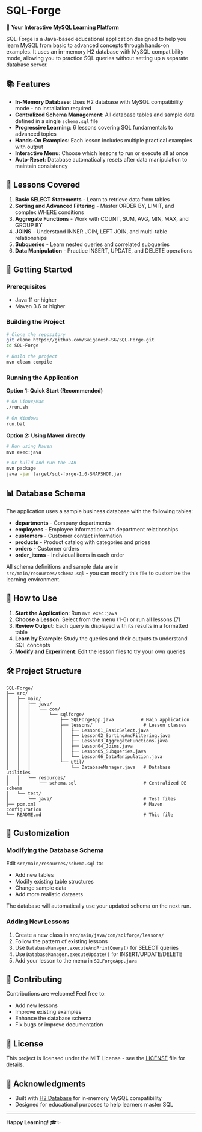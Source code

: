 # SQL-Forge

🔧 **Your Interactive MySQL Learning Platform**

SQL-Forge is a Java-based educational application designed to help you learn MySQL from basic to advanced concepts through hands-on examples. It uses an in-memory H2 database with MySQL compatibility mode, allowing you to practice SQL queries without setting up a separate database server.

## 📚 Features

- **In-Memory Database**: Uses H2 database with MySQL compatibility mode - no installation required
- **Centralized Schema Management**: All database tables and sample data defined in a single `schema.sql` file
- **Progressive Learning**: 6 lessons covering SQL fundamentals to advanced topics
- **Hands-On Examples**: Each lesson includes multiple practical examples with output
- **Interactive Menu**: Choose which lessons to run or execute all at once
- **Auto-Reset**: Database automatically resets after data manipulation to maintain consistency

## 📖 Lessons Covered

1. **Basic SELECT Statements** - Learn to retrieve data from tables
2. **Sorting and Advanced Filtering** - Master ORDER BY, LIMIT, and complex WHERE conditions
3. **Aggregate Functions** - Work with COUNT, SUM, AVG, MIN, MAX, and GROUP BY
4. **JOINS** - Understand INNER JOIN, LEFT JOIN, and multi-table relationships
5. **Subqueries** - Learn nested queries and correlated subqueries
6. **Data Manipulation** - Practice INSERT, UPDATE, and DELETE operations

## 🚀 Getting Started

### Prerequisites

- Java 11 or higher
- Maven 3.6 or higher

### Building the Project

```bash
# Clone the repository
git clone https://github.com/Saiganesh-SG/SQL-Forge.git
cd SQL-Forge

# Build the project
mvn clean compile
```

### Running the Application

**Option 1: Quick Start (Recommended)**
```bash
# On Linux/Mac
./run.sh

# On Windows
run.bat
```

**Option 2: Using Maven directly**
```bash
# Run using Maven
mvn exec:java

# Or build and run the JAR
mvn package
java -jar target/sql-forge-1.0-SNAPSHOT.jar
```

## 📊 Database Schema

The application uses a sample business database with the following tables:

- **departments** - Company departments
- **employees** - Employee information with department relationships
- **customers** - Customer contact information
- **products** - Product catalog with categories and prices
- **orders** - Customer orders
- **order_items** - Individual items in each order

All schema definitions and sample data are in `src/main/resources/schema.sql` - you can modify this file to customize the learning environment.

## 🎯 How to Use

1. **Start the Application**: Run `mvn exec:java`
2. **Choose a Lesson**: Select from the menu (1-6) or run all lessons (7)
3. **Review Output**: Each query is displayed with its results in a formatted table
4. **Learn by Example**: Study the queries and their outputs to understand SQL concepts
5. **Modify and Experiment**: Edit the lesson files to try your own queries

## 🛠️ Project Structure

```
SQL-Forge/
├── src/
│   ├── main/
│   │   ├── java/
│   │   │   └── com/
│   │   │       └── sqlforge/
│   │   │           ├── SQLForgeApp.java          # Main application
│   │   │           ├── lessons/                   # Lesson classes
│   │   │           │   ├── Lesson01_BasicSelect.java
│   │   │           │   ├── Lesson02_SortingAndFiltering.java
│   │   │           │   ├── Lesson03_AggregateFunctions.java
│   │   │           │   ├── Lesson04_Joins.java
│   │   │           │   ├── Lesson05_Subqueries.java
│   │   │           │   └── Lesson06_DataManipulation.java
│   │   │           └── util/
│   │   │               └── DatabaseManager.java   # Database utilities
│   │   └── resources/
│   │       └── schema.sql                         # Centralized DB schema
│   └── test/
│       └── java/                                  # Test files
├── pom.xml                                        # Maven configuration
└── README.md                                      # This file
```

## 🔧 Customization

### Modifying the Database Schema

Edit `src/main/resources/schema.sql` to:
- Add new tables
- Modify existing table structures
- Change sample data
- Add more realistic datasets

The database will automatically use your updated schema on the next run.

### Adding New Lessons

1. Create a new class in `src/main/java/com/sqlforge/lessons/`
2. Follow the pattern of existing lessons
3. Use `DatabaseManager.executeAndPrintQuery()` for SELECT queries
4. Use `DatabaseManager.executeUpdate()` for INSERT/UPDATE/DELETE
5. Add your lesson to the menu in `SQLForgeApp.java`

## 🤝 Contributing

Contributions are welcome! Feel free to:
- Add new lessons
- Improve existing examples
- Enhance the database schema
- Fix bugs or improve documentation

## 📝 License

This project is licensed under the MIT License - see the [LICENSE](LICENSE) file for details.

## 🙏 Acknowledgments

- Built with [H2 Database](https://www.h2database.com/) for in-memory MySQL compatibility
- Designed for educational purposes to help learners master SQL

---

**Happy Learning!** 🎓✨